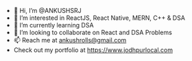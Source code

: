 - 👋 Hi, I’m @ANKUSHSRJ
- 👀 I’m interested in  ReactJS, React Native, MERN, C++ & DSA 
- 🌱 I’m currently learning DSA 
- 💞️ I’m looking to collaborate on React and DSA Problems
- 📫 Reach me at ankushrolls@gmail.com 
- Check out my portfolio at https://www.jodhpurlocal.com 
<!---
ANKUSHSRJ/ANKUSHSRJ is a ✨ special ✨ repository because its `README.md` (this file) appears on your GitHub profile.
You can click the Preview link to take a look at your changes.
--->
